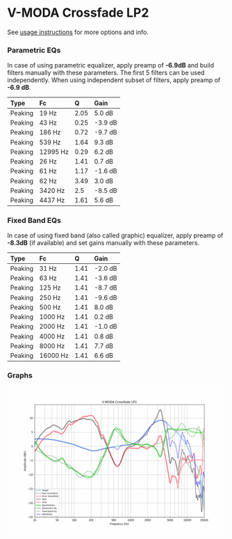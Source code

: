 # V-MODA Crossfade LP2
See [usage instructions](https://github.com/jaakkopasanen/AutoEq#usage) for more options and info.

### Parametric EQs
In case of using parametric equalizer, apply preamp of **-6.9dB** and build filters manually
with these parameters. The first 5 filters can be used independently.
When using independent subset of filters, apply preamp of **-6.9 dB**.

| Type    | Fc       |    Q | Gain    |
|:--------|:---------|:-----|:--------|
| Peaking | 19 Hz    | 2.05 | 5.0 dB  |
| Peaking | 43 Hz    | 0.25 | -3.9 dB |
| Peaking | 186 Hz   | 0.72 | -9.7 dB |
| Peaking | 539 Hz   | 1.64 | 9.3 dB  |
| Peaking | 12995 Hz | 0.29 | 6.2 dB  |
| Peaking | 26 Hz    | 1.41 | 0.7 dB  |
| Peaking | 61 Hz    | 1.17 | -1.6 dB |
| Peaking | 62 Hz    | 3.49 | 3.0 dB  |
| Peaking | 3420 Hz  | 2.5  | -8.5 dB |
| Peaking | 4437 Hz  | 1.61 | 5.6 dB  |

### Fixed Band EQs
In case of using fixed band (also called graphic) equalizer, apply preamp of **-8.3dB**
(if available) and set gains manually with these parameters.

| Type    | Fc       |    Q | Gain    |
|:--------|:---------|:-----|:--------|
| Peaking | 31 Hz    | 1.41 | -2.0 dB |
| Peaking | 63 Hz    | 1.41 | -3.6 dB |
| Peaking | 125 Hz   | 1.41 | -8.7 dB |
| Peaking | 250 Hz   | 1.41 | -9.6 dB |
| Peaking | 500 Hz   | 1.41 | 8.0 dB  |
| Peaking | 1000 Hz  | 1.41 | 0.2 dB  |
| Peaking | 2000 Hz  | 1.41 | -1.0 dB |
| Peaking | 4000 Hz  | 1.41 | 0.8 dB  |
| Peaking | 8000 Hz  | 1.41 | 7.7 dB  |
| Peaking | 16000 Hz | 1.41 | 6.6 dB  |

### Graphs
![](./V-MODA%20Crossfade%20LP2.png)